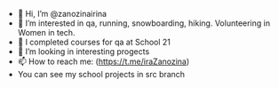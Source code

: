 - 👋 Hi, I’m @zanozinairina
- 👀 I’m interested in qa, running, snowboarding, hiking. Volunteering in Women in tech.
- 🌱 I completed courses for qa at School 21
- 💞️ I’m looking in interesting progects
- 📫 How to reach me: (https://t.me/iraZanozina)
- You can see my school projects in src branch  

<!---
zanozinairina/zanozinairina is a ✨ special ✨ repository because its `README.md` (this file) appears on your GitHub profile.
You can click the Preview link to take a look at your changes.
--->
